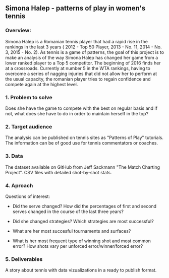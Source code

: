 ## **Simona Halep  - patterns of play in women's tennis**

 
### **Overview:** 

Simona Halep is a Romanian tennis player that had a rapid rise in the rankings in the last 3 years ( 2012 - Top 50 Player, 2013 - No. 11, 2014 - No. 3, 2015 - No. 2). As tennis is a game of patterns, the goal of this project is to make an analysis of the way Simona Halep has changed her game from a lower ranked player to a Top 5 competitor.
The beginning of 2016 finds her at a crossroads. Currently at number 5 in the WTA rankings, having to overcome a series of nagging injuries that did not allow her to perform at the usual capacity, the romanian player tries to regain confidence and compete again at the highest level.

### 1. Problem to solve

Does she have the game to compete with the best on regular basis and if not, what does she have to do in order to maintain herself in the top?

   
### 2. Target audience

The analysis can be published on tennis sites as "Patterns of Play" tutorials. The information can be of good use for tennis commentators or coaches.
    
### 3. Data

The dataset available on GitHub from Jeff Sackmann "The Match Charting Project". CSV files with detailed shot-by-shot stats.

### 4. Aproach

Questions of interest:
    
+ Did the serve changed? How did the percentages of first and second serves changed in the course of the last three years?
    
+ Did she changed strategies? Which strategies are most successful?
    
+ What are her most succesful tournaments and surfaces?
    
+ What is her most frequent type of winning shot and most common error? How shots vary per unforced error/winner/forced error?

### 5. Deliverables

A story about tennis with data vizualizations in a ready to publish format.
